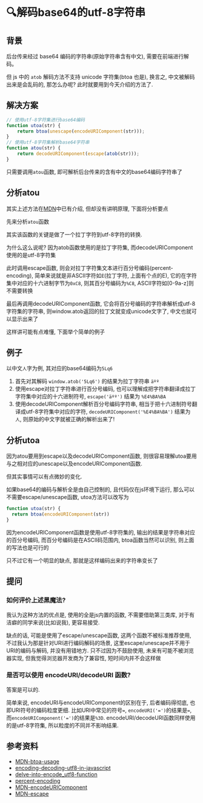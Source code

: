 # 🔍解码base64的utf-8字符串
## 背景
后台传来经过 base64 编码的字符串(原始字符串含有中文), 需要在前端进行解码。

但 js 中的 `atob` 解码方法不支持 unicode 字符集(btoa 也是), 换言之, 中文被解码出来是会乱码的, 那怎么办呢? 此时就要用到今天介绍的方法了.

## 解决方案
```js
// 使用utf-8字符集进行base64编码
function utoa(str) {
    return btoa(unescape(encodeURIComponent(str)));
}
// 使用utf-8字符集解析base64字符串 
function atou(str) {
    return decodeURIComponent(escape(atob(str)));
}
```

只需要调用`atou`函数, 即可解析后台传来的含有中文的base64编码字符串了

## 分析atou

其实上述方法在[MDN](https://developer.mozilla.org/en-US/docs/Web/API/WindowOrWorkerGlobalScope/btoa)中已有介绍, 但却没有讲明原理, 下面将分析要点

先来分析`atou`函数

其实该函数的关键是做了一个拉丁字符到utf-8字符的转换. 

为什么这么说呢? 因为atob函数使用的是拉丁字符集, 而decodeURIComponent使用的是utf-8字符集

此时调用escape函数, 则会对拉丁字符集文本进行百分号编码(percent-encoding), 简单来说就是非ASCII字符如`È`(拉丁字符, 上面有个点的E), 它的在字符集中对应的十六进制字节为`0xC8`, 则其百分号编码为`%C8`, ASCII字符如[0-9a-z]则不需要转换

最后再调用decodeURIComponent函数, 它会将百分号编码的字符串解析成utf-8字符集的字符串, 则window.atob返回的拉丁文就变成unicode文字了, 中文也就可以显示出来了

这样讲可能有点难懂, 下面举个简单的例子

## 例子
以中文`人`字为例, 其对应的base64编码为`5Lq6`

1. 首先对其解码 `window.atob('5Lq6')` 的结果为拉丁字符串 `äºº`
2. 使用escape对拉丁字符串进行百分号编码, 也可以理解成把字符串翻译成拉丁字符集中对应的十六进制符号, `escape('äºº')` 结果为 `%E4%BA%BA`
3. 使用decodeURIComponent解析百分号编码字符串, 相当于把十六进制符号翻译成utf-8字符集中对应的字符, `decodeURIComponent('%E4%BA%BA')` 结果为 `人`, 则原始的中文字就被正确的解析出来了!

## 分析utoa

因为atou要用到escape以及decodeURIComponent函数, 则很容易理解utoa要用与之相对应的unescape以及encodeURIComponent函数.

但其实事情可以有点微妙的变化. 

如果base64的编码与解析全是由自己控制的, 且代码仅在js环境下运行, 那么可以不需要escape/unescape函数, utoa方法可以改写为

```js
function utoa(str) {
  return btoa(encodeURIComponent(str))
}
```

因为encodeURIComponent函数是使用utf-8字符集的, 输出的结果是字符串对应的百分号编码, 而百分号编码是在ASCII码范围内, btoa函数当然可以识别, 则上面的写法也是可行的

只不过它有一个明显的缺点, 那就是这样编码出来的字符串变长了

## 提问

### 如何评价上述黑魔法?

我认为这种方法的优点是, 使用的全是js内置的函数, 不需要借助第三类库, 对于有洁癖的同学来说(比如说我), 更容易接受.

缺点的话, 可能是使用了escape/unescape函数, 这两个函数不被标准推荐使用, 不过我认为那是针对URI进行编码解码的场景, 这里escape/unescape并不用于URI的编码与解码, 并没有用错地方. 只不过因为不鼓励使用, 未来有可能不被浏览器实现, 但我觉得浏览器开发商为了兼容性, 短时间内并不会这样做

### 是否可以使用 encodeURI/decodeURI 函数?

答案是可以的. 

简单来说, encodeURI与encodeURIComponent的区别在于, 后者编码得彻底, 也即URI符号的编码粒度更细. 比如URI中常见的符号`=`, `encodeURI('=')`的结果是`=`, 而`encodeURIComponent('=')`的结果是`%3D`. encodeURI/decodeURI函数同样使用的是utf-8字符集, 所以粒度的不同并不影响结果.

<!--文本主要讨论的是js中的base64编码中utf-8字符的问题-->

## 参考资料
- [MDN-btoa-usage](https://developer.mozilla.org/en-US/docs/Web/API/WindowOrWorkerGlobalScope/btoa)
- [encoding-decoding-utf8-in-javascript](http://ecmanaut.blogspot.jp/2006/07/encoding-decoding-utf8-in-javascript.html)
- [delve-into-encode_utf8-function](http://monsur.hossa.in/2012/07/20/utf-8-in-javascript.html)
- [percent-encoding](http://www.cnblogs.com/DaoMuRen/p/5695030.html)
- [MDN-encodeURIComponent](https://developer.mozilla.org/en-US/docs/Web/JavaScript/Reference/Global_Objects/encodeURIComponent)
- [MDN-escape](https://developer.mozilla.org/en-US/docs/Web/JavaScript/Reference/Global_Objects/escape)
